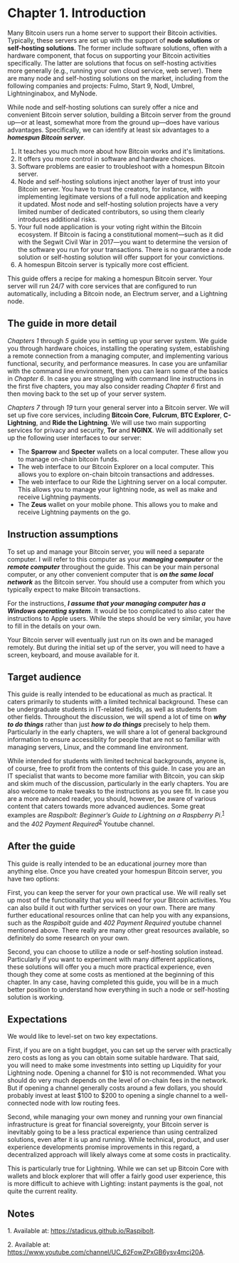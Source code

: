 # Chapter 1. Introduction

Many Bitcoin users run a home server to support their Bitcoin activities. Typically, these servers are set up with the support of **node solutions** or **self-hosting solutions**. The former include software solutions, often with a hardware component, that focus on supporting your Bitcoin activities specifically. The latter are solutions that focus on self-hosting activities more generally (e.g., running your own cloud service, web server). There are many node and self-hosting solutions on the market, including from the following companies and projects: Fulmo, Start 9, Nodl, Umbrel, Lightninginabox, and MyNode.  

While node and self-hosting solutions can surely offer a nice and convenient Bitcoin server solution, building a Bitcoin server from the ground up—or at least, somewhat more from the ground up—does have various advantages. Specifically, we can identify at least six advantages to a ***homespun Bitcoin server***.      

1. It teaches you much more about how Bitcoin works and it's limitations.
2. It offers you more control in software and hardware choices.
3. Software problems are easier to troubleshoot with a homespun Bitcoin server. 
4. Node and self-hosting solutions inject another layer of trust into your Bitcoin server. You have to trust the creators, for instance, with implementing legitimate versions of a full node application and keeping it updated. Most node and self-hosting solution projects have a very limited number of dedicated contributors, so using them clearly introduces additional risks.
5. Your full node application is your voting right within the Bitcoin ecosystem. If Bitcoin is facing a constitutional moment—such as it did with the Segwit Civil War in 2017—you want to determine the version of the software you run for your transactions. There is no guarantee a node solution or self-hosting solution will offer support for your convictions.  
6. A homespun Bitcoin server is typically more cost efficient.    

This guide offers a recipe for making a homespun Bitcoin server. Your server will run 24/7 with core services that are configured to run automatically, including a Bitcoin node, an Electrum server, and a Lightning node. 


## The guide in more detail

*Chapters 1* through *5* guide you in setting up your server system. We guide you through hardware choices, installing the operating system, establishing a remote connection from a managing computer, and implementing various functional, security, and performance measures. In case you are unfamiliar with the command line environment, then you can learn some of the basics in *Chapter 6*. In case you are struggling with command line instructions in the first five chapters, you may also consider reading *Chapter 6* first and then moving back to the set up of your server system.    

*Chapters 7* through *19* turn your general server into a Bitcoin server. We will set up five core services, including **Bitcoin Core**, **Fulcrum**, **BTC Explorer**, **C-Lightning**, and **Ride the Lightning**. We will use two main supporting services for privacy and security, **Tor** and **NGINX**. We will additionally set up the following user interfaces to our server:

* The **Sparrow** and **Specter** wallets on a local computer. These allow you to manage on-chain bitcoin funds.
* The web interface to our Bitcoin Explorer on a local computer. This allows you to explore on-chain bitcoin transactions and addresses. 
* The web interface to our Ride the Lightning server on a local computer. This allows you to manage your lightning node, as well as make and receive Lightning payments. 
* The **Zeus** wallet on your mobile phone. This allows you to make and receive Lightning payments on the go. 


## Instruction assumptions

To set up and manage your Bitcoin server, you will need a separate computer. I will refer to this computer as your ***managing computer*** or the ***remote computer*** throughout the guide. This can be your main personal computer, or any other convenient computer that is ***on the same local network*** as the Bitcoin server. You should use a computer from which you typically expect to make Bitcoin transactions. 

For the instructions, ***I assume that your managing computer has a Windows operating system***. It would be too complicated to also cater the instructions to Apple users. While the steps should be very similar, you have to fill in the details on your own.   

Your Bitcoin server will eventually just run on its own and be managed remotely. But during the initial set up of the server, you will need to have a screen, keyboard, and mouse available for it. 


## Target audience

This guide is really intended to be educational as much as practical. It caters primarily to students with a limited technical background. These can be undergraduate students in IT-related fields, as well as students from other fields. Throughout the discussion, we will spend a lot of time on ***why to do things*** rather than just ***how to do things*** precisely to help them. Particularly in the early chapters, we will share a lot of general background information to ensure accessiblity for people that are not so familiar with managing servers, Linux, and the command line environment. 

While intended for students with limited technical backgrounds, anyone is, of course, free to profit from the contents of this guide. In case you are an IT specialist that wants to become more familiar with Bitcoin, you can skip and skim much of the discussion, particularly in the early chapters. You are also welcome to make tweaks to the instructions as you see fit. In case you are a more advanced reader, you should, however, be aware of various content that caters towards more advanced audiences. Some great examples are *Raspibolt: Beginner’s Guide to Lightning on a Raspberry Pi*.<sup>[1](#footnote1)</sup> and the *402 Payment Required*<sup>[2](#footnote2)</sup> Youtube channel. 


## After the guide

This guide is really intended to be an educational journey more than anything else. Once you have created your homespun Bitcoin server, you have two options:

First, you can keep the server for your own practical use. We will really set up most of the functionality that you will need for your Bitcoin activities. You can also build it out with further services on your own. There are many further educational resources online that can help you with any expansions, such as the *Raspibolt* guide and *402 Payment Required* youtube channel mentioned above. There really are many other great resources available, so definitely do some research on your own.  

Second, you can choose to utilize a node or self-hosting solution instead. Particularly if you want to experiment with many different applications, these solutions will offer you a much more practical experience, even though they come at some costs as mentioned at the beginning of this chapter. In any case, having completed this guide, you will be in a much better position to understand how everything in such a node or self-hosting solution is working. 


## Expectations

We would like to level-set on two key expectations.

First, if you are on a tight bugdget, you can set up the server with practically zero costs as long as you can obtain some suitable hardware. That said, you will need to make some investments into setting up Liquidity for your Lightning node. Opening a channel for $10 is not recommended. What you should do very much depends on the level of on-chain fees in the network. But if opening a channel generally costs around a few dollars, you should probably invest at least $100 to $200 to opening a single channel to a well-connected node with low routing fees.  

Second, while managing your own money and running your own financial infrastructure is great for financial sovereignty, your Bitcoin server is inevitably going to be a less practical experience than using centralized solutions, even after it is up and running. While technical, product, and user experience developments promise improvements in this regard, a decentralized approach will likely always come at some costs in practicality. 

This is particularly true for Lightning. While we can set up Bitcoin Core with wallets and block explorer that will offer a fairly good user experience, this is more difficult to achieve with Lighting: instant payments is the goal, not quite the current reality. 


## Notes

<a name="footnote1">1</a>. Available at: https://stadicus.github.io/Raspibolt. 

<a name="footnote2">2</a>. Available at: https://www.youtube.com/channel/UC_62FowZPxGB6ysv4mcj20A. 